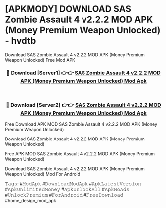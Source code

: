 # [APKMODY] DOWNLOAD SAS Zombie Assault 4 v2.2.2 MOD APK (Money Premium Weapon Unlocked) - hvdtb
Download SAS Zombie Assault 4 v2.2.2 MOD APK (Money Premium Weapon Unlocked) Free Mod APK

<div align="center">
<h3>🔴 Download [Server1] 👉👉 <a href="https://apk-comot.site?title=SAS_Zombie_Assault_4_v2.2.2_MOD_APK_(Money_Premium_Weapon_Unlocked)">SAS Zombie Assault 4 v2.2.2 MOD APK (Money Premium Weapon Unlocked) Mod Apk</a></h3><br>

<h3>🔴 Download [Server2] 👉👉 <a href="https://apk-comot.site?title=SAS_Zombie_Assault_4_v2.2.2_MOD_APK_(Money_Premium_Weapon_Unlocked)">SAS Zombie Assault 4 v2.2.2 MOD APK (Money Premium Weapon Unlocked) Mod Apk</a></h3>
</div>


Free Download APK MOD SAS Zombie Assault 4 v2.2.2 MOD APK (Money Premium Weapon Unlocked)

Download SAS Zombie Assault 4 v2.2.2 MOD APK (Money Premium Weapon Unlocked) 

Free APK MOD SAS Zombie Assault 4 v2.2.2 MOD APK (Money Premium Weapon Unlocked) 

Download SAS Zombie Assault 4 v2.2.2 MOD APK (Money Premium Weapon Unlocked) Mod For Android

𝚃𝚊𝚐𝚜: #𝙼𝚘𝚍𝙰𝚙𝚔 #𝙳𝚘𝚠𝚗𝚕𝚘𝚊𝚍𝙼𝚘𝚍𝙰𝚙𝚔 #𝙰𝚙𝚔𝙻𝚊𝚝𝚎𝚜𝚝𝚅𝚎𝚛𝚜𝚒𝚘𝚗 #𝙰𝚙𝚔𝚄𝚗𝚕𝚒𝚖𝚒𝚝𝚎𝚍𝙼𝚘𝚗𝚎𝚢 #𝙰𝚙𝚔𝚄𝚗𝚕𝚘𝚌𝚔𝙰𝚕𝚕 #𝙰𝚙𝚔𝙽𝚘𝙰𝚍𝚜 #𝚄𝚗𝚕𝚘𝚌𝚔𝙿𝚛𝚎𝚖𝚒𝚞𝚖 #𝙵𝚘𝚛𝙰𝚗𝚍𝚛𝚘𝚒𝚍 #𝙵𝚛𝚎𝚎𝙳𝚘𝚠𝚗𝚕𝚘𝚊𝚍 #home_design_mod_apk
